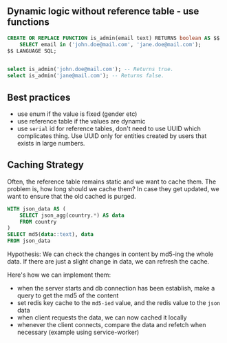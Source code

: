 ## Dynamic logic without reference table - use functions

```sql
CREATE OR REPLACE FUNCTION is_admin(email text) RETURNS boolean AS $$
	SELECT email in ('john.doe@mail.com', 'jane.doe@mail.com');
$$ LANGUAGE SQL;


select is_admin('john.doe@mail.com'); -- Returns true.
select is_admin('jane@mail.com'); -- Returns false.
```

## Best practices

- use enum if the value is fixed (gender etc)
- use reference table if the values are dynamic
- use `serial` id for reference tables, don't need to use UUID which complicates thing. Use UUID only for entities created by users that exists in large numbers.


## Caching Strategy

Often, the reference table remains static and we want to cache them. The problem is, how long should we cache them? In case they get updated, we want to ensure that the old cached is purged. 

```sql
WITH json_data AS (
	SELECT json_agg(country.*) AS data
	FROM country
)
SELECT md5(data::text), data 
FROM json_data
```

Hypothesis: We can check the changes in content by md5-ing the whole data. If there are just a slight change in data, we can refresh the cache.

Here's how we can implement them:
- when the server starts and db connection has been establish, make a query to get the md5 of the content
- set redis key cache to the `md5-ied` value, and the redis value to the `json` data
- when client requests the data, we can now cached it locally
- whenever the client connects, compare the data and refetch when necessary (example using service-worker)
